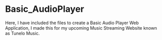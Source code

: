 # Basic_AudioPlayer

Here, I have included the files to create a Basic Audio Player  Web Application, I made this for my upcoming Music Streaming Website known as Tunelo Music.
